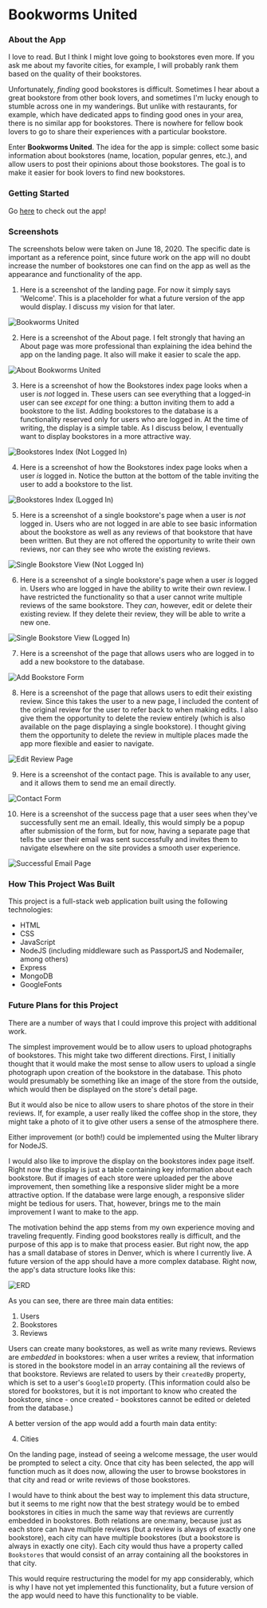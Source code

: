# Bookworms United

### About the App

I love to read. But I think I might love going to bookstores even more. If you ask me about my favorite cities, for example, I will probably rank them based on the quality of their bookstores. 

Unfortunately, *finding* good bookstores is difficult. Sometimes I hear about a great bookstore from other book lovers, and sometimes I'm lucky enough to stumble across one in my wanderings. But unlike with restaurants, for example, which have dedicated apps to finding good ones in your area, there is no similar app for bookstores. There is nowhere for fellow book lovers to go to share their experiences with a particular bookstore.

Enter **Bookworms United**. The idea for the app is simple: collect some basic information about bookstores (name, location, popular genres, etc.), and allow users to post their opinions about those bookstores. The goal is to make it easier for book lovers to find new bookstores.

### Getting Started

Go [here](https://bookworms-united.herokuapp.com/) to check out the app!

### Screenshots

The screenshots below were taken on June 18, 2020. The specific date is important as a reference point, since future work on the app will no doubt increase the number of bookstores one can find on the app as well as the appearance and functionality of the app.

1. Here is a screenshot of the landing page. For now it simply says 'Welcome'. This is a placeholder for what a future version of the app would display. I discuss my vision for that later.

![Bookworms United](https://i.imgur.com/waB16m0.jpg)

2. Here is a screenshot of the About page. I felt strongly that having an About page was more professional than explaining the idea behind the app on the landing page. It also will make it easier to scale the app.

![About Bookworms United](https://i.imgur.com/josKmsT.jpg)

3. Here is a screenshot of how the Bookstores index page looks when a user is *not* logged in. These users can see everything that a logged-in user can see *except* for one thing: a button inviting them to add a bookstore to the list. Adding bookstores to the database is a functionality reserved only for users who are logged in. At the time of writing, the display is a simple table. As I discuss below, I eventually want to display bookstores in a more attractive way.

![Bookstores Index (Not Logged In)](https://i.imgur.com/yGMdsG5.jpg)

4. Here is a screenshot of how the Bookstores index page looks when a user *is* logged in. Notice the button at the bottom of the table inviting the user to add a bookstore to the list.

![Bookstores Index (Logged In)](https://i.imgur.com/7Z9FyEC.jpg)

5. Here is a screenshot of a single bookstore's page when a user is *not* logged in. Users who are not logged in are able to see basic information about the bookstore as well as any reviews of that bookstore that have been written. But they are not offered the opportunity to write their own reviews, nor can they see who wrote the existing reviews.

![Single Bookstore View (Not Logged In)](https://i.imgur.com/QasmcnW.jpg)

6. Here is a screenshot of a single bookstore's page when a user *is* logged in. Users who are logged in have the ability to write their own review. I have restricted the functionality so that a user cannot write multiple reviews of the same bookstore. They *can*, however, edit or delete their existing review. If they delete their review, they will be able to write a new one.

![Single Bookstore View (Logged In)](https://i.imgur.com/TGqzT96.jpg)

7. Here is a screenshot of the page that allows users who are logged in to add a new bookstore to the database.

![Add Bookstore Form](https://i.imgur.com/oB04SX6.jpg)

8. Here is a screenshot of the page that allows users to edit their existing review. Since this takes the user to a new page, I included the content of the original review for the user to refer back to when making edits. I also give them the opportunity to delete the review entirely (which is also available on the page displaying a single bookstore). I thought giving them the opportunity to delete the review in multiple places made the app more flexible and easier to navigate.

![Edit Review Page](https://i.imgur.com/ycpe9r2.jpg)

9. Here is a screenshot of the contact page. This is available to any user, and it allows them to send me an email directly.

![Contact Form](https://i.imgur.com/DCrbDMW.jpg)

10. Here is a screenshot of the success page that a user sees when they've successfully sent me an email. Ideally, this would simply be a popup after submission of the form, but for now, having a separate page that tells the user their email was sent successfully and invites them to navigate elsewhere on the site provides a smooth user experience.

![Successful Email Page](https://i.imgur.com/HdN07Jo.jpg)

### How This Project Was Built

This project is a full-stack web application built using the following technologies:

* HTML
* CSS
* JavaScript
* NodeJS (including middleware such as PassportJS and Nodemailer, among others)
* Express
* MongoDB
* GoogleFonts

### Future Plans for this Project

There are a number of ways that I could improve this project with additional work.

The simplest improvement would be to allow users to upload photographs of bookstores. This might take two different directions. First, I initially thought that it would make the most sense to allow users to upload a single photograph upon creation of the bookstore in the database. This photo would presumably be something like an image of the store from the outside, which would then be displayed on the store's detail page.

But it would also be nice to allow users to share photos of the store in their reviews. If, for example, a user really liked the coffee shop in the store, they might take a photo of it to give other users a sense of the atmosphere there.

Either improvement (or both!) could be implemented using the Multer library for NodeJS.

I would also like to improve the display on the bookstores index page itself. Right now the display is just a table containing key information about each bookstore. But if images of each store were uploaded per the above improvement, then something like a responsive slider might be a more attractive option. If the database were large enough, a responsive slider might be tedious for users. That, however, brings me to the main improvement I want to make to the app.

The motivation behind the app stems from my own experience moving and traveling frequently. Finding good bookstores really is difficult, and the purpose of this app is to make that process easier. But right now, the app has a small database of stores in Denver, which is where I currently live. A future version of the app should have a more complex database. Right now, the app's data structure looks like this:

![ERD](https://i.imgur.com/6ChmFgi.jpg)

As you can see, there are three main data entities:

1. Users
2. Bookstores
3. Reviews

Users can create many bookstores, as well as write many reviews. Reviews are *embedded* in bookstores: when a user writes a review, that information is stored in the bookstore model in an array containing all the reviews of that bookstore. Reviews are related to users by their `createdBy` property, which is set to a user's `GoogleID` property. (This information could also be stored for bookstores, but it is not important to know who created the bookstore, since - once created - bookstores cannot be edited or deleted from the database.)

A better version of the app would add a fourth main data entity:

4. Cities

On the landing page, instead of seeing a welcome message, the user would be prompted to select a city. Once that city has been selected, the app will function much as it does now, allowing the user to browse bookstores in that city and read or write reviews of those bookstores.

I would have to think about the best way to implement this data structure, but it seems to me right now that the best strategy would be to embed bookstores in cities in much the same way that reviews are currently embedded in bookstores. Both relations are one:many, because just as each store can have multiple reviews (but a review is always of exactly one bookstore), each city can have multiple bookstores (but a bookstore is always in exactly one city). Each city would thus have a property called `Bookstores` that would consist of an array containing all the bookstores in that city.

This would require restructuring the model for my app considerably, which is why I have not yet implemented this functionality, but a future version of the app would need to have this functionality to be viable.